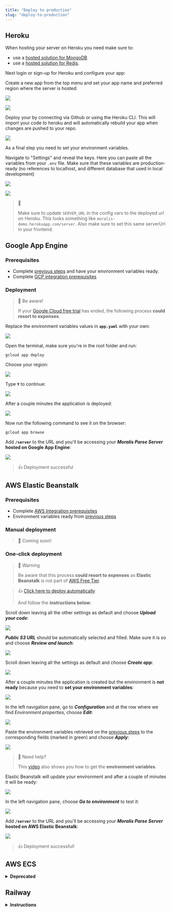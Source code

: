 ```yaml
---
title: "Deploy to production"
slug: "deploy-to-production"
---
```


## Heroku

When hosting your server on Heroku you need make sure to:

- use a [hosted solution for MongoDB](https://docs.moralis.io/docs/run-parse-server-locally#c-use-hosted-mongodb-atlas-hosted)
- use a [hosted solution for Redis](https://docs.moralis.io/docs/run-parse-server-locally#b-use-hosted-redis-enterprise-cloud-hosted).

Next login or sign-up for Heroku and configure your app:

Create a new app from the top menu and set your app name and preferred region where the server is hosted:

![](https://files.readme.io/41607d4-Screenshot_2022-09-08_at_02.42.11.png)

![](https://files.readme.io/d4bb8cc-Screenshot_2022-09-08_at_02.42.38.png)

Deploy your by connecting via Github or using the Heroku CLI. This will import your code to heroku and will automatically rebuild your app when changes are pushed to your repo.

![](https://files.readme.io/00b9508-Screenshot_2022-09-08_at_02.43.11.png)

As a final step you need to set your environment variables.

Navigate to "Settings" and reveal the keys. Here you can paste all the variables from your `.env` file. Make sure that these variables are production-ready (no references to localhost, and different database that used in local development)

![](https://files.readme.io/914ac14-Screenshot_2022-09-08_at_02.44.26.png)

![](https://files.readme.io/6f65c9c-Screenshot_2022-09-08_at_02.44.49.png)

> 📘 
> 
> Make sure to update `SERVER_URL` in the config vars to the deployed url on Heroku. This looks something like `moralis-demo.herokuapp.com/server`. Also make sure to set this same serverUrl in your frontend.

## Google App Engine

### Prerequisites

- Complete [previous steps](https://docs.moralis.io/docs/run-parse-server-locally) and have your environment variables ready.
- Complete [GCP integration prerequisites](https://docs.moralis.io/docs/google-cloud#prerequisites)

### Deployment

> 🚧 Be aware!
> 
> If your [Google Cloud free trial](https://cloud.google.com/free) has ended, the following process **could resort to expenses**.

Replace the environment variables values in **`app.yaml`** with your own:

![](https://files.readme.io/161ccae-image.png)

Open the terminal, make sure you're in the root folder and run:

```
gcloud app deploy
```

Choose your region:

![](https://files.readme.io/d8a49da-image.png)

Type **`Y`** to continue:

![](https://files.readme.io/99306a1-image.png)

After a couple minutes the application is deployed:

![](https://files.readme.io/87f1739-image.png)

Now run the following command to see it on the browser:

```
gcloud app browse
```

Add **`/server`** to the URL and you'll be accessing your **_Moralis Parse Server_ hosted on Google App Engine**:

![](https://files.readme.io/7cbef58-image.png)



> 👍 Deployment successful



## AWS Elastic Beanstalk

### Prerequisites

- Complete [AWS Integration prerequisites](https://docs.moralis.io/docs/aws-integration#prerequisites)
- Environment variables ready from [previous steps](https://docs.moralis.io/docs/run-parse-server-locally#setup-your-project)

### Manual deployment

> 📘 Coming soon!

### One-click deployment

> 🚧 Warning
> 
> Be aware that this process **could resort to expenses** as **Elastic Beanstalk** is not part of [AWS Free Tier](https://aws.amazon.com/es/free/).

> 👍 [Click here to deploy automatically](https://console.aws.amazon.com/elasticbeanstalk/home?region=us-east-1#/newApplication?applicationName=demo-parse-server-migration&platform=Node.js&tierName=WebServer&environmentType=SingleInstance&sourceBundleUrl=https://moralis-public-bucket.s3.amazonaws.com/parse-server-migration-build.zip)
> 
> And follow the **instructions below**:

Scroll down leaving all the other settings as default and choose _**Upload your code**_:

![](https://files.readme.io/31905da-image.png)

_**Public S3 URL**_ should be automatically selected and filled. Make sure it is so and choose _**Review and launch**_:

![](https://files.readme.io/3c4f4f6-image.png)

Scroll down leaving all the settings as default and choose _**Create app**_:

![](https://files.readme.io/a2a6af9-image.png)

After a couple minutes the application is created but the environment is **not ready** because you need to **set your environment variables**:

![](https://files.readme.io/2d9a5c2-image.png)

In the left navigation pane, go to **_Configuration_** and at the row where we find _Environment properties_, choose _**Edit**_:

![](https://files.readme.io/a2e78d0-image.png)

Paste the environment variables retrieved on the [previous steps](https://docs.moralis.io/docs/run-parse-server-locally#setup-your-project) to the corresponding fields (marked in green) and choose _**Apply**_:

![](https://files.readme.io/b8e3def-image.png)

> 📘 Need help?
> 
> This [video](https://youtu.be/9GtysZs-FrA?t=147) also shows you how to get the **environment variables**.

Elastic Beanstalk will update your environment and after a couple of minutes it will be ready:

![](https://files.readme.io/00d25ea-image.png)

In the left navigation pane, choose **_Go to environment_** to test it:

![](https://files.readme.io/42e04c4-image.png)

Add **`/server`** to the URL and you'll be accessing your **_Moralis Parse Server_ hosted on AWS Elastic Beanstalk**:

![](https://files.readme.io/d4ef788-image.png)

> 👍 Deployment successful!

## AWS ECS

<details>

<summary><b>Deprecated</b></summary>

### Setup ECS environment

#### Create ECR repository

Open the [Amazon ECR console](https://console.aws.amazon.com/ecr/) and choose _**Get Started**_ Create repo. Name it **`parse-server-moralis-repo`**:

![](https://files.readme.io/b368934-image.png)

Leave everything else as it is and choose _**Create repository**_.

Copy and save the _Repository name_ and the _URI_ as you'll need them in the next step:

![](https://files.readme.io/17b0fd0-image.png)

> 👍 
> 
> **ECR repository created!**

#### Create a Task Definition //TODO Maybe through JSON?

> 📘 
> 
> [Click here for more information](https://docs.aws.amazon.com/AmazonECS/latest/developerguide/create-task-definition-classic.html).

Open the [Amazon ECS console](https://console.aws.amazon.com/ecs/). In the navigation pane, choose **_Task Definitions_** and **_Create new task definition_**:

![](https://files.readme.io/0bb5259-image.png)

On the _Select compatibilities_ page, select **_EC2_** and choose _**Next step**_:

![](https://files.readme.io/25f9568-image.png)

Name your task **`parse-server-moralis-task`**:

![](https://files.readme.io/60e8d1b-image.png)

On the _Container definitions_ section, click on **_Add container_**:

![](https://files.readme.io/aed6e67-image.png)

Fill the **_Container name_** and the **_Image_** with the _Repository name_ and the _URI_ that you copied from the [created ECR repository](https://docs.moralis.io/docs/deploy-to-production#create-ecr-repository):

![](https://files.readme.io/9f90980-image.png)

Set **_Memory Limits_** to **`500`** and **_Port mappings_** to **`80:80`**:

![](https://files.readme.io/2c27f99-image.png)

Leave all the other settings as default and choose _**Add**_.

With the container added, scroll down and choose _**Create**_. You should see the task definition created:

![](https://files.readme.io/4ca8475-image.png)

> 👍 
> 
> **Task definition created!**

#### Create a Cluster

> 📘 
> 
> [Click here for more information](https://docs.aws.amazon.com/AmazonECS/latest/developerguide/create_cluster.html).

Open the [Amazon ECS console](https://console.aws.amazon.com/ecs/). In the navigation pane, choose **_Clusters_** and **_Create Cluster_**:

![](https://files.readme.io/8cabb5b-image.png)

For _Select cluster compatibility_, choose **_EC2 Linux + Networking_** and then choose **_Next Step_**:

![](https://files.readme.io/dbaa74a-image.png)

On the _Configure cluster_ page, enter a **_Cluster name_**, like **`parse-server-moralis-cluster`**:

![](https://files.readme.io/928c5b4-image.png)

Scroll down leaving all the other settings as default and choose _**Create**_. After some seconds you should see the cluster created:

![](https://files.readme.io/2100f89-image.png)

> 👍 
> 
> **Cluster created!**

#### Create a service

> 📘 
> 
> [Click here for more information](https://docs.aws.amazon.com/AmazonECS/latest/developerguide/create-service-console-v1.html).

Open the [Amazon ECS console](https://console.aws.amazon.com/ecs/). In the navigation pane, choose **_Clusters_** and select your created cluster:

![](https://files.readme.io/e3b3abb-image.png)

On the _Services_ tab, choose **_Create_**:

![](https://files.readme.io/9ae2ac5-image.png)

On the _Configure service_ page, choose _**EC2**_ as _Launch type_:

![](https://files.readme.io/2fc12c6-image.png)

Select the _**Task definition**_ and the _**Cluster**_ that you just created:

![](https://files.readme.io/d71da48-image.png)

Set the _**Service name**_ as **`parse-server-moralis-service`**:

![](https://files.readme.io/64deadc-image.png)

Set the following fields:

- _**Number of tasks**_: `1`
- _**Minimum healthy percent**_: `0`
- _**Maximum percent**_: `100`

> 📘 
> 
> This value configuration will allow the deployment of updated containers.

Scroll down leaving the other settings as default and choose **_Next step_** a couple times and then _**Create service**_. You should see the service created:

![](https://files.readme.io/2e39da7-image.png)

> 👍 
> 
> **Service created!**

</details>

## Railway

<details>

<summary><b>Instructions</b></summary>

> 👍 [Click here to deploy automatically](https://railway.app/new/template/1c87QZ)
> 
> This will also create a MongoDB and Redis instance for you automatically, all managed by Railway. If you are using your own MongoDB/Redis instances, you can follow [Manual Deployment](https://docs.moralis.io/docs/deploy-to-production#manual-deployment-1), or use this template and just delete the MongoDB and Redis services later.
> 
> 1. After your server has deployed, assign it a domain (see Step 4 of Manual Deployment).
> 2. Copy your MongoDB and Parse connection URL (from the "Connect" tab from Mongo).
> 3. Click on the "Variables" tab in your Parse Server and update:
> 
> - `SERVER_URL` with the domain from Step 1 e.g. [`https://***.up.railway.app/server`](https://***.up.railway.app/server)
> - `DATABASE_URI` with your MongoDB connection URL e.g. [`mongodb://mongo:***.railway.app:****`](mongodb://mongo:***.railway.app:****/parse) 
> - `REDIS_CONNECTION_STRING` with your Redis connection URL e.g. [`redis://***@containers-us-west-157.railway.app:****`](redis://***@containers-us-west-157.railway.app:****)
> 
> Your server will re-deploy after these changes.

### Manual Deployment

1. Go to [Railway](https://railway.app/), click "Start a New Project" and choose "Deploy from GitHub repo". Connect your GitHub account.
2. Give permission for Railway to access your self-hosted server repository and click "Deploy Now":

![](https://files.readme.io/50e28a0-Railway_2.png)

3. In your project's deployment page, click on the "Variables" tab and then "Raw Editor". Paste in your environment variables and click "Update Variables":

![](https://files.readme.io/43d1e9d-Railway_env_a.png)

![](https://files.readme.io/009db76-Railway_-_env.png)

4. Click on the "Settings" tab and under "Domains", click "Generate Domain". You can choose a different Railway domain or use your own custom domain:

![](https://files.readme.io/de66219-Railway_3.png)

5. Copy this domain and update your `SERVER_URL` environment variable. Your project will re-deploy:

![](https://files.readme.io/2bdc4b2-Railway_4.png)

6: After your re-deploy is successful, open your Railway project URL in your browser to test:

![](https://files.readme.io/63abd77-Railway_5.png)

</details>